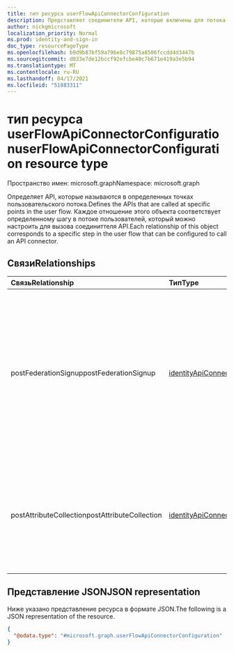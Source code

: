 ```yaml
---
title: тип ресурса userFlowApiConnectorConfiguration
description: Представляет соединители API, которые включены для потока пользователей.
author: nickgmicrosoft
localization_priority: Normal
ms.prod: identity-and-sign-in
doc_type: resourcePageType
ms.openlocfilehash: b9d9b87bf59a796e8c79875a8506fccdd4d3447b
ms.sourcegitcommit: d033e7de12bccf92efcbe40c7b671e419a3e5b94
ms.translationtype: MT
ms.contentlocale: ru-RU
ms.lasthandoff: 04/17/2021
ms.locfileid: "51883311"
---
```

# <a name="userflowapiconnectorconfiguration-resource-type"></a><span data-ttu-id="5fe1a-103">тип ресурса userFlowApiConnectorConfiguration</span><span class="sxs-lookup"><span data-stu-id="5fe1a-103">userFlowApiConnectorConfiguration resource type</span></span>

<span data-ttu-id="5fe1a-104">Пространство имен: microsoft.graph</span><span class="sxs-lookup"><span data-stu-id="5fe1a-104">Namespace: microsoft.graph</span></span>

<span data-ttu-id="5fe1a-105">Определяет API, которые называются в определенных точках пользовательского потока.</span><span class="sxs-lookup"><span data-stu-id="5fe1a-105">Defines the APIs that are called at specific points in the user flow.</span></span>  <span data-ttu-id="5fe1a-106">Каждое отношение этого объекта соответствует определенному шагу в потоке пользователей, который можно настроить для вызова соединиттеля API.</span><span class="sxs-lookup"><span data-stu-id="5fe1a-106">Each relationship of this object corresponds to a specific step in the user flow that can be configured to call an API connector.</span></span>

## <a name="relationships"></a><span data-ttu-id="5fe1a-107">Связи</span><span class="sxs-lookup"><span data-stu-id="5fe1a-107">Relationships</span></span>

| <span data-ttu-id="5fe1a-108">Связь</span><span class="sxs-lookup"><span data-stu-id="5fe1a-108">Relationship</span></span>            | <span data-ttu-id="5fe1a-109">Тип</span><span class="sxs-lookup"><span data-stu-id="5fe1a-109">Type</span></span>                                            | <span data-ttu-id="5fe1a-110">Описание</span><span class="sxs-lookup"><span data-stu-id="5fe1a-110">Description</span></span>                                                                                                                                             |
| :---------------------- | :---------------------------------------------- | :------------------------------------------------------------------------------------------------------------------------------------------------------ |
| <span data-ttu-id="5fe1a-111">postFederationSignup</span><span class="sxs-lookup"><span data-stu-id="5fe1a-111">postFederationSignup</span></span>    | [<span data-ttu-id="5fe1a-112">identityApiConnector</span><span class="sxs-lookup"><span data-stu-id="5fe1a-112">identityApiConnector</span></span>](identityapiconnector.md) | <span data-ttu-id="5fe1a-113">Указывает API для вызова федерации с внешним поставщиком удостоверений.</span><span class="sxs-lookup"><span data-stu-id="5fe1a-113">Specifies an API to call after federation with an external identity provider.</span></span> <span data-ttu-id="5fe1a-114">Например, API Google, Facebook или Azure AD завершится при регистрации пользователя (не применяется к входу).</span><span class="sxs-lookup"><span data-stu-id="5fe1a-114">For example, a Google, Facebook, or Azure AD API is completed when the user is signing up (does not apply to sign-in).</span></span> |
| <span data-ttu-id="5fe1a-115">postAttributeCollection</span><span class="sxs-lookup"><span data-stu-id="5fe1a-115">postAttributeCollection</span></span> | [<span data-ttu-id="5fe1a-116">identityApiConnector</span><span class="sxs-lookup"><span data-stu-id="5fe1a-116">identityApiConnector</span></span>](identityapiconnector.md) | <span data-ttu-id="5fe1a-117">Указывает API для вызова после отправки пользователем собранных атрибутов и до создания учетной записи пользователя во время регистрации.</span><span class="sxs-lookup"><span data-stu-id="5fe1a-117">Specifies an API to call after a user submits the collected attributes and before the user account is created during sign-up.</span></span>                                                      |

## <a name="json-representation"></a><span data-ttu-id="5fe1a-118">Представление JSON</span><span class="sxs-lookup"><span data-stu-id="5fe1a-118">JSON representation</span></span>

<span data-ttu-id="5fe1a-119">Ниже указано представление ресурса в формате JSON.</span><span class="sxs-lookup"><span data-stu-id="5fe1a-119">The following is a JSON representation of the resource.</span></span>
<!-- {
  "blockType": "resource",
  "@odata.type": "microsoft.graph.userFlowApiConnectorConfiguration"
}
-->

``` json
{
  "@odata.type": "#microsoft.graph.userFlowApiConnectorConfiguration"
}
```

<!-- {
  "type": "#page.annotation",
  "description": "User flow API Connector Configuration",
  "keywords": "",
  "section": "documentation",
  "tocPath": "",
  "suppressions": [
  ]
}-->
